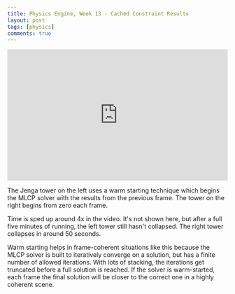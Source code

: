 ```yaml
---
title: Physics Engine, Week 13 - Cached Constraint Results
layout: post
tags: [physics]
comments: true
---
```


<iframe width="100%" height="300" src="https://www.youtube.com/embed/5D31xCnt_UI" frameborder="0" allowfullscreen></iframe>


The Jenga tower on the left uses a warm starting technique which begins the MLCP solver with the results from the previous frame. The tower on the right begins from zero each frame.

Time is sped up around 4x in the video. It's not shown here, but after a full five minutes of running, the left tower still hasn't collapsed. The right tower collapses in around 50 seconds.

Warm starting helps in frame-coherent situations like this because the MLCP solver is built to iteratively converge on a solution, but has a finite number of allowed iterations. With lots of stacking, the iterations get truncated before a full solution is reached. If the solver is warm-started, each frame the final solution will be closer to the correct one in a highly coherent scene.

